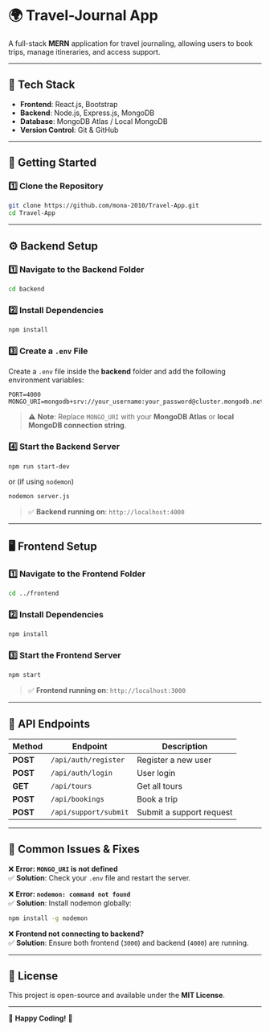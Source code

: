 # **🌍 Travel-Journal App**  

A full-stack **MERN** application for travel journaling, allowing users to book trips, manage itineraries, and access support.  

---

## **🚀 Tech Stack**  
- **Frontend**: React.js, Bootstrap  
- **Backend**: Node.js, Express.js, MongoDB  
- **Database**: MongoDB Atlas / Local MongoDB  
- **Version Control**: Git & GitHub  

---

## **📌 Getting Started**  

### **1️⃣ Clone the Repository**  
```bash
git clone https://github.com/mona-2010/Travel-App.git
cd Travel-App
```

---

## **⚙️ Backend Setup**  

### **1️⃣ Navigate to the Backend Folder**  
```bash
cd backend
```

### **2️⃣ Install Dependencies**  
```bash
npm install
```

### **3️⃣ Create a `.env` File**  
Create a `.env` file inside the **backend** folder and add the following environment variables:  
```env
PORT=4000
MONGO_URI=mongodb+srv://your_username:your_password@cluster.mongodb.net/yourDB
```

> ⚠️ **Note**: Replace `MONGO_URI` with your **MongoDB Atlas** or **local MongoDB connection string**.

### **4️⃣ Start the Backend Server**  
```bash
npm run start-dev
```
or (if using `nodemon`)  
```bash
nodemon server.js
```

> ✅ **Backend running on**: `http://localhost:4000`

---

## **🖥️ Frontend Setup**  

### **1️⃣ Navigate to the Frontend Folder**  
```bash
cd ../frontend
```

### **2️⃣ Install Dependencies**  
```bash
npm install
```

### **3️⃣ Start the Frontend Server**  
```bash
npm start
```

> ✅ **Frontend running on**: `http://localhost:3000`

---

## **📡 API Endpoints**  

| Method | Endpoint | Description |
|--------|---------|-------------|
| **POST** | `/api/auth/register` | Register a new user |
| **POST** | `/api/auth/login` | User login |
| **GET** | `/api/tours` | Get all tours |
| **POST** | `/api/bookings` | Book a trip |
| **POST** | `/api/support/submit` | Submit a support request |

---

## **🐞 Common Issues & Fixes**  
❌ **Error: `MONGO_URI` is not defined**  
✅ **Solution**: Check your `.env` file and restart the server.  

❌ **Error: `nodemon: command not found`**  
✅ **Solution**: Install nodemon globally:  
```bash
npm install -g nodemon
```

❌ **Frontend not connecting to backend?**  
✅ **Solution**: Ensure both frontend (`3000`) and backend (`4000`) are running.  

---

## **📜 License**  
This project is open-source and available under the **MIT License**.

---

🚀 **Happy Coding!** 🎉
